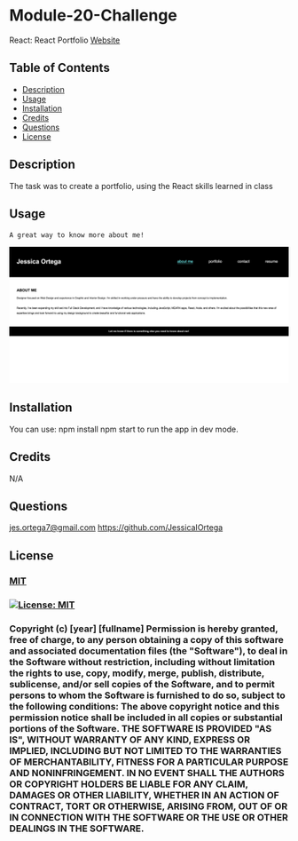 # Module-20-Challenge
React: React Portfolio
[Website](https://jessicaiortega.github.io/My-Portfolio/)

  ## Table of Contents
  - [Description](#Description)
  - [Usage](#Usage)
  - [Installation](#Installation)
  - [Credits](#Credits)
  - [Questions](#Questions)
  - [License](#License)

  ## Description
  The task was to create a portfolio, using the React skills learned in class 

  ## Usage
    A great way to know more about me!
![Portfolio about me page screenshot](protfolio1.png)

  ## Installation
You can use:
        npm install
        npm start
to run the app in dev mode.

  ## Credits
  N/A

  ## Questions
  jes.ortega7@gmail.com
  https://github.com/JessicaIOrtega

  ## License
  ### [MIT](https://choosealicense.com/licenses/mit/)
  ### [![License: MIT](https://img.shields.io/badge/License-MIT-yellow.svg)](https://opensource.org/licenses/MIT)
  
  ### Copyright (c) [year] [fullname]    Permission is hereby granted, free of charge, to any person obtaining a copy of this software and associated documentation files (the "Software"), to deal in the Software without restriction, including without limitation the rights to use, copy, modify, merge, publish, distribute, sublicense, and/or sell copies of the Software, and to permit persons to whom the Software is furnished to do so, subject to the following conditions: The above copyright notice and this permission notice shall be included in all copies or substantial portions of the Software. THE SOFTWARE IS PROVIDED "AS IS", WITHOUT WARRANTY OF ANY KIND, EXPRESS OR IMPLIED, INCLUDING BUT NOT LIMITED TO THE WARRANTIES OF MERCHANTABILITY, FITNESS FOR A PARTICULAR PURPOSE AND NONINFRINGEMENT. IN NO EVENT SHALL THE AUTHORS OR COPYRIGHT HOLDERS BE LIABLE FOR ANY CLAIM, DAMAGES OR OTHER LIABILITY, WHETHER IN AN ACTION OF CONTRACT, TORT OR OTHERWISE, ARISING FROM, OUT OF OR IN CONNECTION WITH THE SOFTWARE OR THE USE OR OTHER DEALINGS IN THE SOFTWARE.
